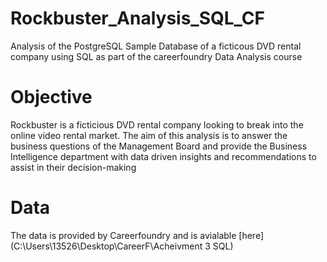 # Rockbuster_Analysis_SQL_CF
Analysis of the PostgreSQL Sample Database of a ficticous DVD rental company using SQL as part of the careerfoundry Data Analysis course

# Objective
Rockbuster is a ficticious DVD rental company looking to break into the online video rental market. The aim of this analysis is to answer the business questions of the Management Board and provide the Business Intelligence department with data driven insights and recommendations to assist in their decision-making

# Data
The data is provided by Careerfoundry and is avialable [here](C:\Users\13526\Desktop\CareerF\Acheivment 3 SQL)



